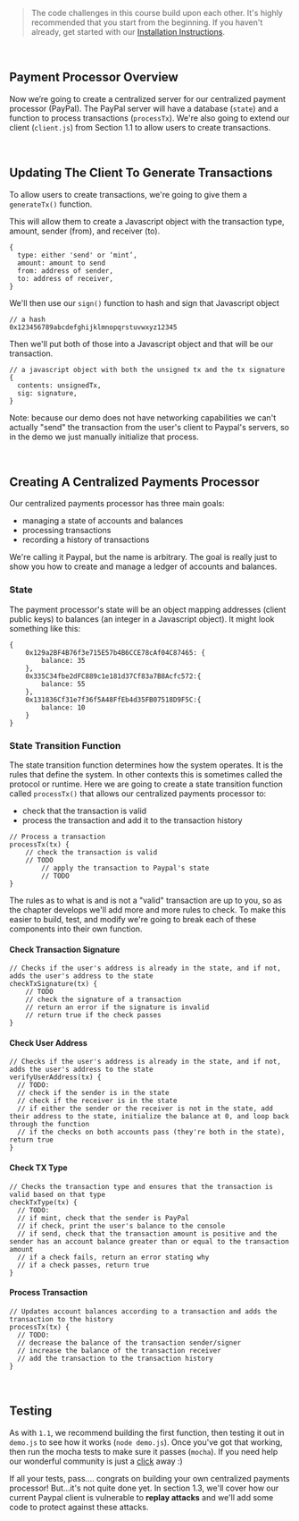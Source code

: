 > The code challenges in this course build upon each other. It's highly recommended that you start from the beginning. If you haven't already, get started with our [Installation Instructions](https://www.burrrata.ch/ces-website/docs/en/sync/dev-env-setup).

<br />

## Payment Processor Overview

Now we’re going to create a centralized server for our centralized payment processor (PayPal). The PayPal server will have a database (`state`) and a function to process transactions (`processTx`). We're also going to extend our client (`client.js`) from Section 1.1 to allow users to create transactions.

<br />

## Updating The Client To Generate Transactions

To allow users to create transactions, we're going to give them a `generateTx()` function.

This will allow them to create a Javascript object with the transaction type, amount, sender (from), and receiver (to).
```
{
  type: either 'send' or ‘mint’,
  amount: amount to send
  from: address of sender,
  to: address of receiver,
}
```

We'll then use our `sign()` function to hash and sign that Javascript object
```
// a hash
0x123456789abcdefghijklmnopqrstuvwxyz12345
```

Then we'll put both of those into a Javascript object and that will be our transaction.
```
// a javascript object with both the unsigned tx and the tx signature
{
  contents: unsignedTx,
  sig: signature,
}
```

Note: because our demo does not have networking capabilities we can't actually "send" the transaction from the user's client to Paypal's servers, so in the demo we just manually initialize that process.

<br />

## Creating A Centralized Payments Processor

Our centralized payments processor has three main goals:
- managing a state of accounts and balances
- processing transactions
- recording a history of transactions

We're calling it Paypal, but the name is arbitrary. The goal is really just to show you how to create and manage a ledger of accounts and balances.

### State

The payment processor's state will be an object mapping addresses (client public keys) to balances (an integer in a Javascript object). It might look something like this:
```
{
    0x129a2BF4B76f3e715E57b4B6CCE78cAf04C87465: {
        balance: 35
    },
    0x335C34fbe2dFC889c1e181d37Cf83a7B8Acfc572:{
        balance: 55
    },
    0x131836Cf31e7f36f5A48FfEb4d35FB07518D9F5C:{
        balance: 10
    }
}
```

### State Transition Function

The state transition function determines how the system operates. It is the rules that define the system. In other contexts this is sometimes called the protocol or runtime. Here we are going to create a state transition function called `processTx()` that allows our centralized payments processor to:
- check that the transaction is valid
- process the transaction and add it to the transaction history
```
// Process a transaction
processTx(tx) {
	// check the transaction is valid
	// TODO
		// apply the transaction to Paypal's state
		// TODO
}
```

The rules as to what is and is not a "valid" transaction are up to you, so as the chapter develops we'll add more and more rules to check. To make this easier to build, test, and modify we're going to break each of these components into their own function.

#### Check Transaction Signature
```
// Checks if the user's address is already in the state, and if not, adds the user's address to the state
checkTxSignature(tx) {
	// TODO
	// check the signature of a transaction
	// return an error if the signature is invalid
	// return true if the check passes
}
```

#### Check User Address
```
// Checks if the user's address is already in the state, and if not, adds the user's address to the state
verifyUserAddress(tx) {
  // TODO:
  // check if the sender is in the state
  // check if the receiver is in the state
  // if either the sender or the receiver is not in the state, add their address to the state, initialize the balance at 0, and loop back through the function
  // if the checks on both accounts pass (they're both in the state), return true
}
```

#### Check TX Type
```
// Checks the transaction type and ensures that the transaction is valid based on that type
checkTxType(tx) {
  // TODO:
  // if mint, check that the sender is PayPal
  // if check, print the user's balance to the console
  // if send, check that the transaction amount is positive and the sender has an account balance greater than or equal to the transaction amount
  // if a check fails, return an error stating why
  // if a check passes, return true
}
```

#### Process Transaction
```
// Updates account balances according to a transaction and adds the transaction to the history
processTx(tx) {
  // TODO:
  // decrease the balance of the transaction sender/signer
  // increase the balance of the transaction receiver
  // add the transaction to the transaction history
}
```

<br />

## Testing

As with `1.1`, we recommend building the first function, then testing it out in `demo.js` to see how it works (`node demo.js`). Once you've got that working, then run the mocha tests to make sure it passes (`mocha`). If you need help our wonderful community is just a [click](https://forum.cryptoeconomics.study) away :)

If all your tests, pass.... congrats on building your own centralized payments processor! But...it's not quite done yet. In section 1.3, we'll cover how our current Paypal client is vulnerable to **replay attacks** and we'll add some code to protect against these attacks.

<br />

